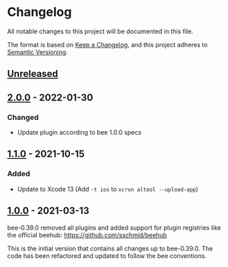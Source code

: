 # Changelog
All notable changes to this project will be documented in this file.

The format is based on [Keep a Changelog](https://keepachangelog.com/en/1.0.0/),
and this project adheres to [Semantic Versioning](https://semver.org/spec/v2.0.0.html).

## [Unreleased]

## [2.0.0] - 2022-01-30
### Changed
- Update plugin according to bee 1.0.0 specs

## [1.1.0] - 2021-10-15
### Added
- Update to Xcode 13 (Add `-t ios` to `xcrun altool --upload-app`)

## [1.0.0] - 2021-03-13
bee-0.39.0 removed all plugins and added support for plugin registries
like the official beehub: https://github.com/sschmid/beehub

This is the initial version that contains all changes up to bee-0.39.0.
The code has been refactored and updated to follow the bee conventions.

[Unreleased]: https://github.com/sschmid/bee-ios/compare/2.0.0...HEAD
[2.0.0]: https://github.com/sschmid/bee-ios/compare/1.1.0...2.0.0
[1.1.0]: https://github.com/sschmid/bee-ios/compare/1.0.0...1.1.0
[1.0.0]: https://github.com/sschmid/bee-ios/releases/tag/1.0.0
